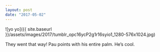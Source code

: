 ```yaml
---
layout: post
date: "2017-05-02"
---
```


![yo yo]({{ site.baseurl }}/assets/images/2017/tumblr_opc16ycP2g1r16syio1_1280-576x1024.jpg)

They went that way! Pau points with his entire palm. He’s cool.
